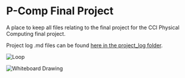 # P-Comp Final Project

A place to keep all files relating to the final project for the CCI Physical Computing final project.

Project log .md files can be found [here in the project_log folder](/project/logs).

![Loop](./gif/spin.gif)

![Whiteboard Drawing](https://live.staticflickr.com/65535/49133644673_2b1acfdb6c_c.jpg)

